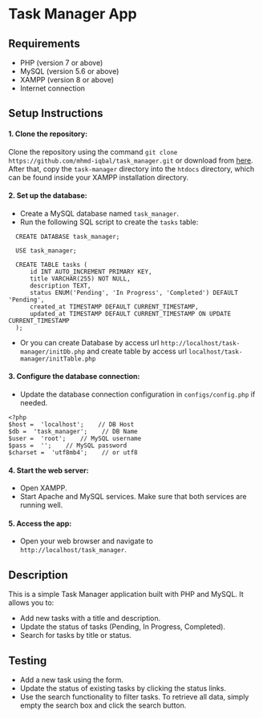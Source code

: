 
# Task Manager App

## Requirements
- PHP (version 7 or above)
- MySQL (version 5.6 or above)
- XAMPP (version 8 or above)
- Internet connection

## Setup Instructions

#### 1. **Clone the repository:**

Clone the repository using the command `git clone https://github.com/mhmd-iqbal/task_manager.git` or download from [here](https://github.com/mhmd-iqbal/task_manager.git). After that, copy the `task-manager` directory into the `htdocs` directory, which can be found inside your XAMPP installation directory.

#### 2. **Set up the database:**
- Create a MySQL database named `task_manager`.
- Run the following SQL script to create the `tasks` table:
```
  CREATE DATABASE task_manager;

  USE task_manager;

  CREATE TABLE tasks (
      id INT AUTO_INCREMENT PRIMARY KEY,
      title VARCHAR(255) NOT NULL,
      description TEXT,
      status ENUM('Pending', 'In Progress', 'Completed') DEFAULT 'Pending',
      created_at TIMESTAMP DEFAULT CURRENT_TIMESTAMP,
      updated_at TIMESTAMP DEFAULT CURRENT_TIMESTAMP ON UPDATE CURRENT_TIMESTAMP
  );
```
- Or you can create Database by access url `http://localhost/task-manager/initDb.php` and create table by access url `localhost/task-manager/initTable.php`

#### 3. **Configure the database connection:**
- Update the database connection configuration in `configs/config.php` if needed.
```
<?php
$host =  'localhost';    // DB Host
$db =  'task_manager';    // DB Name
$user =  'root';    // MySQL username
$pass =  '';    // MySQL password
$charset =  'utf8mb4';    // or utf8
```

#### 4. **Start the web server:**
- Open XAMPP.
- Start Apache and MySQL services. Make sure that both services are running well. 

#### 5. **Access the app:**
- Open your web browser and navigate to `http://localhost/task_manager`.

## Description

This is a simple Task Manager application built with PHP and MySQL. It allows you to:
- Add new tasks with a title and description.
- Update the status of tasks (Pending, In Progress, Completed).
- Search for tasks by title or status.

## Testing
- Add a new task using the form.
- Update the status of existing tasks by clicking the status links.
- Use the search functionality to filter tasks. To retrieve all data, simply empty the search box and click the search button.
